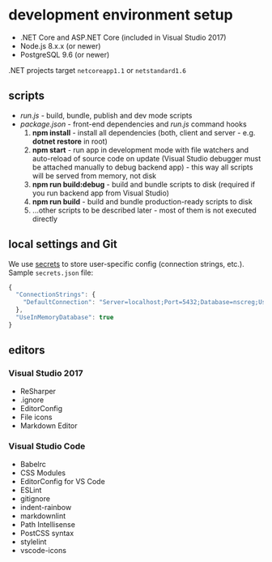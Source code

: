 ﻿# development environment setup

* .NET Core and ASP.NET Core (included in Visual Studio 2017)
* Node.js 8.x.x (or newer)
* PostgreSQL 9.6 (or newer)

.NET projects target `netcoreapp1.1` or `netstandard1.6`

## scripts

* _run.js_ - build, bundle, publish and dev mode scripts
* _package.json_ - front-end dependencies and _run.js_ command hooks
  1. **npm install** - install all dependencies (both, client and server - e.g. **dotnet restore** in root)
  1. **npm start** - run app in development mode with file watchers and auto-reload of source code on update (Visual Studio debugger must be attached manually to debug backend app) - this way all scripts will be served from memory, not disk
  1. **npm run build:debug** - build and bundle scripts to disk (required if you run backend app from Visual Studio)
  1. **npm run build** - build and bundle production-ready scripts to disk
  1. ...other scripts to be described later - most of them is not executed directly

## local settings and Git

We use [secrets](https://docs.microsoft.com/en-us/aspnet/core/security/app-secrets) to store user-specific config (connection strings, etc.).
Sample `secrets.json` file:

```javascript
{
  "ConnectionStrings": {
    "DefaultConnection": "Server=localhost;Port=5432;Database=nscreg;User Id=postgres;Password=1"
  },
  "UseInMemoryDatabase": true
}
```

## editors

### Visual Studio 2017

* ReSharper
* .ignore
* EditorConfig
* File icons
* Markdown Editor

### Visual Studio Code

* Babelrc
* CSS Modules
* EditorConfig for VS Code
* ESLint
* gitignore
* indent-rainbow
* markdownlint
* Path Intellisense
* PostCSS syntax
* stylelint
* vscode-icons

